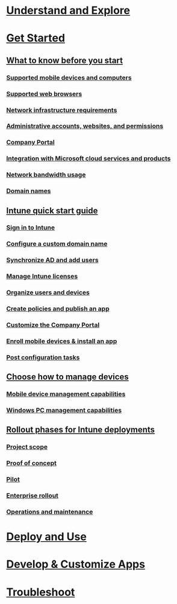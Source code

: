 # [Understand and Explore](/intune/understand-explore/introduction-to-microsoft-intune)

# [Get Started](what-to-know-before-you-start-microsoft-intune.md)
## [What to know before you start](what-to-know-before-you-start-microsoft-intune.md)
### [Supported mobile devices and computers](supported-mobile-devices-and-computers.md)
### [Supported web browsers](supported-web-browsers.md)
### [Network infrastructure requirements](network-infrastructure-requirements-for-microsoft-intune.md)
### [Administrative accounts, websites, and permissions](administrative-accounts-websites-perms.md)
### [Company Portal](microsoft-intune-company-portal.md)
### [Integration with Microsoft cloud services and products](integration-with-cloud-services.md)
### [Network bandwidth usage](network-bandwidth-use.md)
### [Domain names](domain-names-for-microsoft-intune.md)

## [Intune quick start guide](start-with-a-paid-subscription-to-microsoft-intune.md)
### [Sign in to Intune](start-with-a-paid-subscription-to-microsoft-intune-step-1.md)
### [Configure a custom domain name](start-with-a-paid-subscription-to-microsoft-intune-step-2.md)
### [Synchronize AD and add users](start-with-a-paid-subscription-to-microsoft-intune-step-3.md)
### [Manage Intune licenses](start-with-a-paid-subscription-to-microsoft-intune-step-4.md)
### [Organize users and devices](start-with-a-paid-subscription-to-microsoft-intune-step-5.md)
### [Create policies and publish an app](start-with-a-paid-subscription-to-microsoft-intune-step-6.md)
### [Customize the Company Portal](start-with-a-paid-subscription-to-microsoft-intune-step-7.md)
### [Enroll mobile devices & install an app](start-with-a-paid-subscription-to-microsoft-intune-step-8.md)
### [Post configuration tasks](post-configuration-tasks.md)

## [Choose how to manage devices](choose-how-to-manage-devices.md)
### [Mobile device management capabilities](mobile-device-management-capabilities-in-microsoft-intune.md)
### [Windows PC management capabilities](windows-pc-management-capabilities-in-microsoft-intune.md)

## [Rollout phases for Intune deployments](rollout-phases-for-microsoft-intune-deployment.md)
### [Project scope](project-scope.md)
### [Proof of concept](proof-of-concept.md)
### [Pilot](pilot.md)
### [Enterprise rollout](enterprise-rollout.md)
### [Operations and maintenance](operations-and-maintenance.md)

<!-- # [Plan and Design](/intune/plan-design/ways-to-do-enterprise-mobility) -->
# [Deploy and Use](/intune/deploy-use/overview-of-device-and-app-lifecycles-in-microsoft-intune)
# [Develop & Customize Apps](/intune/develop/intune-app-sdk)
# [Troubleshoot](/intune/troubleshoot/how-to-get-support-for-microsoft-intune)
